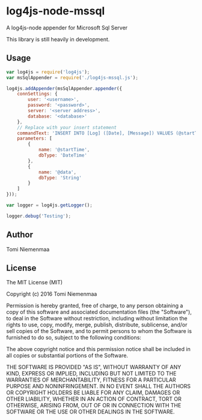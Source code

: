 # log4js-node-mssql
A log4js-node appender for Microsoft Sql Server

This library is still heavily in development.

## Usage

```javascript
var log4js = require('log4js');
var msSqlAppender = require('./log4js-mssql.js');

log4js.addAppender(msSqlAppender.appender({
	connSettings: {
		user: '<username>',
		password: '<password>',
		server: '<server address>',
		database: '<database>'
	},
	// Replace with your insert statement
	commandText: 'INSERT INTO [Log] ([Date], [Message]) VALUES (@startTime, @data)',
	parameters: [
		{
			name: '@startTime',
			dbType: 'DateTime'
		},
		{
			name: '@data',
			dbType: 'String'
		}
	]
}));

var logger = log4js.getLogger();

logger.debug('Testing');
```

## Author

Tomi Niemenmaa

## License

The MIT License (MIT)

Copyright (c) 2016 Tomi Niemenmaa

Permission is hereby granted, free of charge, to any person obtaining a copy of this software and associated documentation files (the "Software"), to deal in the Software without restriction, including without limitation the rights to use, copy, modify, merge, publish, distribute, sublicense, and/or sell copies of the Software, and to permit persons to whom the Software is furnished to do so, subject to the following conditions:

The above copyright notice and this permission notice shall be included in all copies or substantial portions of the Software.

THE SOFTWARE IS PROVIDED "AS IS", WITHOUT WARRANTY OF ANY KIND, EXPRESS OR IMPLIED, INCLUDING BUT NOT LIMITED TO THE WARRANTIES OF MERCHANTABILITY, FITNESS FOR A PARTICULAR PURPOSE AND NONINFRINGEMENT. IN NO EVENT SHALL THE AUTHORS OR COPYRIGHT HOLDERS BE LIABLE FOR ANY CLAIM, DAMAGES OR OTHER LIABILITY, WHETHER IN AN ACTION OF CONTRACT, TORT OR OTHERWISE, ARISING FROM, OUT OF OR IN CONNECTION WITH THE SOFTWARE OR THE USE OR OTHER DEALINGS IN THE SOFTWARE.